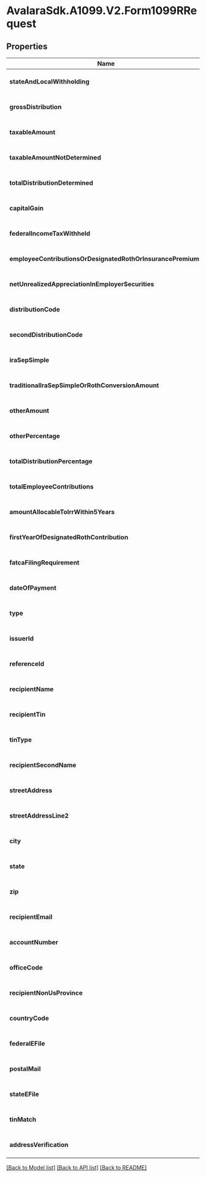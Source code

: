 # AvalaraSdk.A1099.V2.Form1099RRequest

## Properties

Name | Type | Description | Notes
------------ | ------------- | ------------- | -------------
**stateAndLocalWithholding** | [**StateAndLocalWithholdingRequest**](StateAndLocalWithholdingRequest.md) |  | [optional] [default to undefined]
**grossDistribution** | **number** |  | [optional] [default to undefined]
**taxableAmount** | **number** |  | [optional] [default to undefined]
**taxableAmountNotDetermined** | **boolean** |  | [optional] [default to undefined]
**totalDistributionDetermined** | **boolean** |  | [optional] [default to undefined]
**capitalGain** | **number** |  | [optional] [default to undefined]
**federalIncomeTaxWithheld** | **number** |  | [optional] [default to undefined]
**employeeContributionsOrDesignatedRothOrInsurancePremiums** | **number** |  | [optional] [default to undefined]
**netUnrealizedAppreciationInEmployerSecurities** | **number** |  | [optional] [default to undefined]
**distributionCode** | **string** |  | [optional] [default to undefined]
**secondDistributionCode** | **string** |  | [optional] [default to undefined]
**iraSepSimple** | **boolean** |  | [optional] [default to undefined]
**traditionalIraSepSimpleOrRothConversionAmount** | **number** |  | [optional] [default to undefined]
**otherAmount** | **number** |  | [optional] [default to undefined]
**otherPercentage** | **string** |  | [optional] [default to undefined]
**totalDistributionPercentage** | **string** |  | [optional] [default to undefined]
**totalEmployeeContributions** | **number** |  | [optional] [default to undefined]
**amountAllocableToIrrWithin5Years** | **number** |  | [optional] [default to undefined]
**firstYearOfDesignatedRothContribution** | **string** |  | [optional] [default to undefined]
**fatcaFilingRequirement** | **boolean** |  | [optional] [default to undefined]
**dateOfPayment** | **Date** |  | [optional] [default to undefined]
**type** | **string** |  | [optional] [default to undefined]
**issuerId** | **string** |  | [optional] [default to undefined]
**referenceId** | **string** |  | [optional] [default to undefined]
**recipientName** | **string** |  | [optional] [default to undefined]
**recipientTin** | **string** |  | [optional] [default to undefined]
**tinType** | **string** |  | [optional] [default to undefined]
**recipientSecondName** | **string** |  | [optional] [default to undefined]
**streetAddress** | **string** |  | [optional] [default to undefined]
**streetAddressLine2** | **string** |  | [optional] [default to undefined]
**city** | **string** |  | [optional] [default to undefined]
**state** | **string** |  | [optional] [default to undefined]
**zip** | **string** |  | [optional] [default to undefined]
**recipientEmail** | **string** |  | [optional] [default to undefined]
**accountNumber** | **string** |  | [optional] [default to undefined]
**officeCode** | **string** |  | [optional] [default to undefined]
**recipientNonUsProvince** | **string** |  | [optional] [default to undefined]
**countryCode** | **string** |  | [optional] [default to undefined]
**federalEFile** | **boolean** |  | [optional] [default to undefined]
**postalMail** | **boolean** |  | [optional] [default to undefined]
**stateEFile** | **boolean** |  | [optional] [default to undefined]
**tinMatch** | **boolean** |  | [optional] [default to undefined]
**addressVerification** | **boolean** |  | [optional] [default to undefined]

[[Back to Model list]](../../../README.md#documentation-for-models) [[Back to API list]](../../../README.md#documentation-for-api-endpoints) [[Back to README]](../../../README.md)

